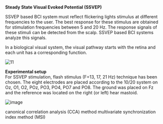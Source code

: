 **Steady State Visual Evoked Potential (SSVEP)**

SSVEP based BCI system must reflect flickering lights stimulus at different frequencies to the user. The best response for these stimulus are obtained for stimulation frequencies between 5 and 20 Hz. The response signals of these stimuli can be detected from the scalp. SSVEP based BCI systems analyze this signals.

In a biological visual system, the visual pathway starts with the retina and each unit has a corresponding function.

![11](https://user-images.githubusercontent.com/96347878/205287941-05c1825b-c1d8-47d1-ac55-629acb93997d.jpg)

**Experimental setup**<br/>
For SSVEP stimulation, flash stimulus (F=13, 17, 21 Hz) technique has been chosen. The eight electrodes are placed according to the 10/20 system on Oz, O1, O2, POz, PO3, PO4, PO7 and PO8. The ground was placed on Fz and the reference was located on the right (or left) hear mastoid.



![image](https://user-images.githubusercontent.com/96347878/205305742-737bba69-4f97-45e3-9b0e-209dd76628c9.png)


canonical correlation analysis (CCA) method
multivariate synchronization index method (MSI)
